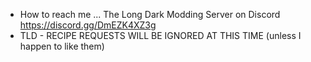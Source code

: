 - How to reach me ... The Long Dark Modding Server on Discord https://discord.gg/DmEZK4XZ3g
- TLD - RECIPE REQUESTS WILL BE IGNORED AT THIS TIME (unless I happen to like them)

<!---
JTspectre/JTspectre is a ✨ special ✨ repository because its `README.md` (this file) appears on your GitHub profile.
You can click the Preview link to take a look at your changes.
--->
